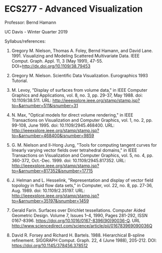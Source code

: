 # ECS277 - Advanced Visualization

Professor: Bernd Hamann

UC Davis - Winter Quarter 2019


Syllabus/references:

1) Gregory M. Nielson, Thomas A. Foley, Bernd Hamann, and David Lane. 1991. Visualizing and Modeling Scattered Multivariate Data. IEEE Comput. Graph. Appl. 11, 3 (May 1991), 47-55. DOI=http://dx.doi.org/10.1109/38.79453

2) Gregory M. Nielson. Scientific Data Visualization. Eurographics 1993 Tutorial. 

3) M. Levoy, "Display of surfaces from volume data," in IEEE Computer Graphics and Applications, vol. 8, no. 3, pp. 29-37, May 1988. doi: 10.1109/38.511. URL: http://ieeexplore.ieee.org/stamp/stamp.jsp?tp=&arnumber=511&isnumber=31

4) N. Max, "Optical models for direct volume rendering," in IEEE Transactions on Visualization and Computer Graphics, vol. 1, no. 2, pp. 99-108, June 1995. doi: 10.1109/2945.468400. URL: http://ieeexplore.ieee.org/stamp/stamp.jsp?tp=&arnumber=468400&isnumber=9859

5) G. M. Nielson and Il-Hong Jung, "Tools for computing tangent curves for linearly varying vector fields over tetrahedral domains," in IEEE Transactions on Visualization and Computer Graphics, vol. 5, no. 4, pp. 360-372, Oct.-Dec. 1999.
doi: 10.1109/2945.817352. URL: http://ieeexplore.ieee.org/stamp/stamp.jsp?tp=&arnumber=817352&isnumber=17715

6) J. Helman and L. Hesselink, "Representation and display of vector field topology in fluid flow data sets," in Computer, vol. 22, no. 8, pp. 27-36, Aug. 1989.
doi: 10.1109/2.35197. URL: http://ieeexplore.ieee.org/stamp/stamp.jsp?tp=&arnumber=35197&isnumber=1459

7) Gerald Farin. Surfaces over Dirichlet tessellations. Computer Aided Geometric Design. Volume 7, Issues 1–4, 1990, Pages 281-292, ISSN 0167-8396. https://doi.org/10.1016/0167-8396(90)90036-Q. URL http://www.sciencedirect.com/science/article/pii/016783969090036Q

8) David R. Forsey and Richard H. Bartels. 1988. Hierarchical B-spline refinement. SIGGRAPH Comput. Graph. 22, 4 (June 1988), 205-212. DOI: https://doi.org/10.1145/378456.378512
